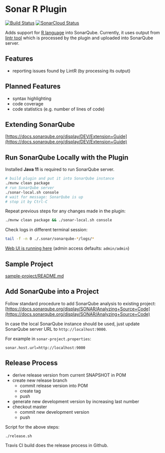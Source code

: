 Sonar R Plugin
==============
[![Build Status](https://travis-ci.org/Merck/sonar-r-plugin.svg?branch=master)](https://travis-ci.org/Merck/sonar-r-plugin)
[![SonarCloud Status](https://sonarcloud.io/api/project_badges/measure?project=com.msd.gin.common.sonar:sonar-r-plugin&metric=alert_status)](https://sonarcloud.io/dashboard?id=com.msd.gin.common.sonar:sonar-r-plugin)

Adds support for [R language](https://www.r-project.org/) into SonarQube. Currently, it uses output from [lintr tool](https://github.com/jimhester/lintr)
which is processed by the plugin and uploaded into SonarQube server.

Features
--------
- reporting issues found by LintR (by processing its output)

Planned Features
----------------
- syntax highlighting
- code coverage
- code statistics (e.g. number of lines of code)

Extending SonarQube
-------------------
[https://docs.sonarqube.org/display/DEV/Extension+Guide](https://docs.sonarqube.org/display/DEV/Extension+Guide)

Run SonarQube Locally with the Plugin
-------------------------------------
Installed **Java 11** is required to run SonarQube server.

```bash
# build plugin and put it into SonarQube instance
./mvnw clean package
# run SonarQube server
./sonar-local.sh console
# wait for message: SonarQube is up
# stop it by Ctrl-C
```
Repeat previous steps for any changes made in the plugin:
```bash
./mvnw clean package && ./sonar-local.sh console
```

Check logs in different terminal session:
```bash
tail -f -n 0 ./.sonar/sonarqube-*/logs/*
```

[Web UI is running here](http://localhost:9000) (admin access defaults: `admin/admin`)

Sample Project
--------------
[sample-project/README.md](sample-project/README.md)

Add SonarQube into a Project
----------------------------
Follow standard procedure to add SonarQube analysis to existing project:
[https://docs.sonarqube.org/display/SONAR/Analyzing+Source+Code](https://docs.sonarqube.org/display/SONAR/Analyzing+Source+Code)

In case the local SonarQube instance should be used, just update SonarQube server URL to `http://localhost:9000`.

For example in `sonar-project.properties`:
```properties
sonar.host.url=http://localhost:9000
```

Release Process
---------------
- derive release version from current SNAPSHOT in POM
- create new release branch
  - commit release version into POM
  - create tag
  - push
- generate new development version by increasing last number
- checkout master
  - commit new development version
  - push

Script for the above steps:
```
./release.sh
```

Travis CI build does the release process in Github.
